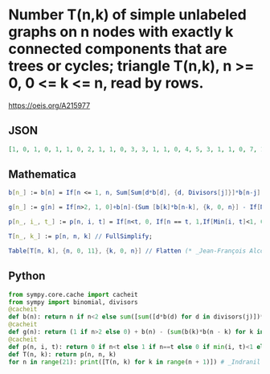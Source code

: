 # Number T\(n,k\) of simple unlabeled graphs on n nodes with exactly k connected components that are trees or cycles; triangle T\(n,k\), n \>\= 0, 0 <\= k <\= n, read by rows\.
https://oeis.org/A215977
## JSON
```JSON
[1, 0, 1, 0, 1, 1, 0, 2, 1, 1, 0, 3, 3, 1, 1, 0, 4, 5, 3, 1, 1, 0, 7, 10, 6, 3, 1, 1, 0, 12, 17, 12, 6, 3, 1, 1, 0, 24, 33, 23, 13, 6, 3, 1, 1, 0, 48, 62, 47, 25, 13, 6, 3, 1, 1, 0, 107, 127, 92, 53, 26, 13, 6, 3, 1, 1, 0, 236, 267, 189, 106, 55, 26, 13, 6, 3, 1, 1]
```
## Mathematica
```Mathematica
b[n_] := b[n] = If[n <= 1, n, Sum[Sum[d*b[d], {d, Divisors[j]}]*b[n-j], {j, 1, n-1}]/(n-1)];
```
```Mathematica
g[n_] := g[n] = If[n>2, 1, 0]+b[n]-(Sum [b[k]*b[n-k], {k, 0, n}] - If[Mod[n, 2] == 0, b[n/2], 0])/2;
```
```Mathematica
p[n_, i_, t_] := p[n, i, t] = If[n<t, 0, If[n == t, 1,If[Min[i, t]<1, 0, Sum[Binomial[g[i]+j-1, j]*p[n-i*j, i-1, t-j], {j, 0, Min[n/i, t]}]]]];
```
```Mathematica
T[n_, k_] := p[n, n, k] // FullSimplify;
```
```Mathematica
Table[T[n, k], {n, 0, 11}, {k, 0, n}] // Flatten (* _Jean-François Alcover_, Dec 04 2014, after _Alois P. Heinz_ *)
```
## Python
```Python
from sympy.core.cache import cacheit
from sympy import binomial, divisors
@cacheit
def b(n): return n if n<2 else sum([sum([d*b(d) for d in divisors(j)])*b(n - j) for j in range(1, n)])//(n - 1)
@cacheit
def g(n): return (1 if n>2 else 0) + b(n) - (sum(b(k)*b(n - k) for k in range(n + 1)) - (b(n//2) if n%2==0 else 0))//2
@cacheit
def p(n, i, t): return 0 if n<t else 1 if n==t else 0 if min(i, t)<1 else sum(binomial(g(i) + j - 1, j)*p(n - i*j, i - 1, t - j) for j in range(min(n//i, t) + 1))
def T(n, k): return p(n, n, k)
for n in range(21): print([T(n, k) for k in range(n + 1)]) # _Indranil Ghosh_, Aug 07 2017
```
